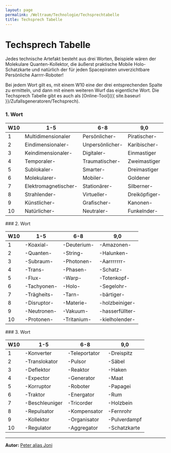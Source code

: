 ```yaml
---
layout: page
permalink: /Weltraum/Technologie/Techsprechtabelle
title: Techsprech Tabelle
---
```


# Techsprech Tabelle

Jedes technische Artefakt besteht aus drei Worten, Beispiele wären der Molekulare Quanten-Kollektor, die äußerst praktische Mobile Holo-Schatzkarte und natürlich der für jeden Spacepiraten unverzichtbare Persönliche Aarrrr-Roboter!

Bei jedem Wort gilt es, mit einem W10 eine der drei entsprechenden Spalte zu ermitteln, und dann mit einem weiteren Wurf das eigentliche Wort. Die Techsprech Tabelle gibt es auch als [Online-Tool]({{ site.baseurl }}/Zufallsgeneratoren/Techsprech).

### 1. Wort

<table>
<thead>
<tr><th>W10</th><th>1-5</th><th>6-8</th><th>9,0</th></tr>
</thead>
<tbody>
<tr><td>1</td><td>Multidimensionaler</td><td>Persönlicher-</td><td>Piratischer-</td></tr>
<tr><td>2</td><td>Eindimensionaler-</td><td>Unpersönlicher-</td><td>Karibischer-</td></tr>
<tr><td>3</td><td>Keindimensionaler-</td><td>Digitaler-</td><td>Einmastiger</td></tr>
<tr><td>4</td><td>Temporaler-</td><td>Traumatischer-</td><td>Zweimastiger</td></tr>
<tr><td>5</td><td>Sublokaler-</td><td>Smarter-</td><td>Dreimastiger</td></tr>
<tr><td>6</td><td>Molekularer-</td><td>Mobiler-</td><td>Goldener</td></tr>
<tr><td>7</td><td>Elektromagnetischer-</td><td>Stationärer-</td><td>Silberner-</td></tr>
<tr><td>8</td><td>Strahlender-</td><td>Virtueller-</td><td>Dreiköpfiger-</td></tr>
<tr><td>9</td><td>Künstlicher-</td><td>Grafischer-</td><td>Kanonen-</td></tr>
<tr><td>10</td><td>Natürlicher-</td><td>Neutraler-</td><td>Funkelnder-</td></tr>
</tbody>
</table>
### 2. Wort

<table>
<thead>
<tr><th>W10</th><th>1-5</th><th>6-8</th><th>9,0</th></tr>
</thead>
<tbody>
<tr><td>1</td><td>-Koaxial-</td><td>-Deuterium-</td><td>-Amazonen-</td></tr>
<tr><td>2</td><td>-Quanten-</td><td>-String-</td><td>-Halunken-</td></tr>
<tr><td>3</td><td>-Subraum-</td><td>-Photonen-</td><td>-Aarrrrrrr-</td></tr>
<tr><td>4</td><td>-Trans-</td><td>-Phasen-</td><td>-Schatz-</td></tr>
<tr><td>5</td><td>-Flux-</td><td>-Warp-</td><td>-Totenkopf-</td></tr>
<tr><td>6</td><td>-Tachyonen-</td><td>-Holo-</td><td>-Segelohr-</td></tr>
<tr><td>7</td><td>-Trägheits-</td><td>-Tarn-</td><td>-bärtiger-</td></tr>
<tr><td>8</td><td>-Disruptor-</td><td>-Materie-</td><td>-holzbeiniger-</td></tr>
<tr><td>9</td><td>-Neutronen-</td><td>-Vakuum-</td><td>-hasserfüllter-</td></tr>
<tr><td>10</td><td>-Protonen-</td><td>-Tritanium-</td><td>-kielholender-</td></tr>
</tbody>
</table>
### 3. Wort

<table>
<thead>
<tr><th>W10</th><th>1-5</th><th>6-8</th><th>9,0</th></tr>
</thead>
<tbody>
<tr><td>1</td><td>-Konverter</td><td>-Teleportator</td><td>-Dreispitz</td></tr>
<tr><td>2</td><td>-Translokator</td><td>-Pulsor</td><td>-Säbel</td></tr>
<tr><td>3</td><td>-Deflektor</td><td>-Reaktor</td><td>-Haken</td></tr>
<tr><td>4</td><td>-Expector</td><td>-Generator</td><td>-Maat</td></tr>
<tr><td>5</td><td>-Korruptor</td><td>-Roboter</td><td>-Papagei</td></tr>
<tr><td>6</td><td>-Traktor</td><td>-Energator</td><td>-Rum</td></tr>
<tr><td>7</td><td>-Beschleuniger</td><td>-Tricorder</td><td>-Holzbein</td></tr>
<tr><td>8</td><td>-Repulsator</td><td>-Kompensator</td><td>-Fernrohr</td></tr>
<tr><td>9</td><td>-Kollektor</td><td>-Organisator</td><td>-Pulverdampf</td></tr>
<tr><td>10</td><td>-Regulator</td><td>-Aggregator</td><td>-Schatzkarte</td></tr>
</tbody>
</table>

***
**Autor:** [Peter alias Joni](http://www.herzliches-rollenspiel.de/)

